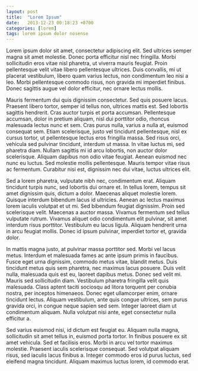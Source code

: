 ```yaml
---
layout: post
title:  "Lorem Ipsum"
date:   2013-12-23 00:18:23 +0700
categories: [lorem]
tags: lorem ipsum dolor nosense
---
```



Lorem ipsum dolor sit amet, consectetur adipiscing elit. Sed ultrices semper magna sit amet molestie. Donec porta efficitur nisl nec fringilla. Morbi sollicitudin eros vitae nisl pharetra, ut viverra mauris feugiat. Proin pellentesque velit vitae libero pellentesque ultrices. Duis convallis, mi ut placerat vestibulum, libero quam varius lectus, non condimentum leo nisi a leo. Morbi pellentesque commodo risus, non gravida mi imperdiet finibus. Donec sagittis augue vel dolor efficitur, nec ornare lectus mollis.

Mauris fermentum dui quis dignissim consectetur. Sed quis posuere lacus. Praesent libero tortor, semper id tellus non, ultrices mattis est. Sed lobortis sagittis hendrerit. Cras auctor turpis et porta accumsan. Pellentesque accumsan, dolor in pretium aliquam, nisl dui porttitor odio, rhoncus malesuada lectus nunc et sem. Cras purus nulla, varius a nulla at, euismod consequat sem. Etiam scelerisque, justo vel tincidunt pellentesque, nisl ex cursus tortor, ut pellentesque lectus eros fringilla massa. Sed risus orci, vehicula sed pulvinar tincidunt, interdum ut massa. In vitae luctus mi, sed pharetra diam. Nullam sagittis mi id arcu lobortis, non auctor dolor scelerisque. Aliquam dapibus non odio vitae feugiat. Aenean euismod nec nunc eu luctus. Sed molestie mollis pellentesque. Mauris tempor vitae risus ac fermentum. Curabitur nisi est, dignissim nec dui vitae, luctus ultrices elit.

Sed a lorem pharetra, vulputate nibh nec, condimentum erat. Aliquam tincidunt turpis nunc, sed lobortis dui ornare et. In tellus lorem, tempus sit amet dignissim quis, dictum a dolor. Maecenas aliquet molestie lorem. Quisque interdum bibendum lacus id ultricies. Aenean ac lectus maximus lorem iaculis volutpat et ut mi. Sed bibendum feugiat dignissim. Proin sed scelerisque velit. Maecenas a auctor massa. Vivamus fermentum sed tellus vulputate rutrum. Vivamus aliquet odio condimentum elit pulvinar, sit amet interdum risus porttitor. Vestibulum eu lacus ligula. Aliquam hendrerit urna in arcu feugiat mollis. Donec id ipsum pulvinar, imperdiet tortor et, gravida dolor.

In mattis magna justo, at pulvinar massa porttitor sed. Morbi vel lacus metus. Interdum et malesuada fames ac ante ipsum primis in faucibus. Fusce eget urna dignissim, commodo metus vitae, blandit metus. Duis tincidunt metus quis sem pharetra, nec maximus lacus posuere. Duis velit nulla, malesuada quis est eu, laoreet dapibus metus. Donec sed velit mi. Mauris sed sollicitudin diam. Vestibulum pharetra fringilla velit quis malesuada. Class aptent taciti sociosqu ad litora torquent per conubia nostra, per inceptos himenaeos. Donec eget ullamcorper enim, ornare tincidunt lectus. Aliquam vestibulum, ante quis congue ultrices, sem purus gravida orci, in congue neque sapien sed sem. Integer laoreet diam ut condimentum aliquam. Nulla volutpat nisi ante, eget consectetur nulla efficitur a.

Sed varius euismod nisi, id dictum est feugiat eu. Aliquam nulla magna, sollicitudin sit amet tellus in, euismod porta tortor. In finibus posuere ex sit amet vehicula. Sed et facilisis eros. Morbi in arcu vel tortor maximus molestie. Praesent iaculis scelerisque consequat. Sed volutpat aliquam risus, sed iaculis lacus finibus a. Integer commodo eros id purus luctus, sed eleifend magna tincidunt. Aliquam maximus luctus lorem, id commodo erat. 